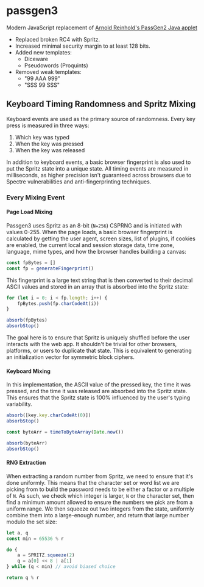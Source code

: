 # passgen3
Modern JavaScript replacement of [Arnold Reinhold's PassGen2 Java applet](https://theworld.com/~reinhold/passgen.html)

- Replaced broken RC4 with Spritz.
- Increased minimal security margin to at least 128 bits.
- Added new templates:
  - Diceware
  - Pseudowords (Proquints)
- Removed weak templates:
  - "99 AAA 999"
  - "SSS 99 SSS"

## Keyboard Timing Randomness and Spritz Mixing
Keyboard events are used as the primary source of randomness. Every key press is measured in three
ways:

1. Which key was typed
2. When the key was pressed
3. When the key was released

In addition to keyboard events, a basic browser fingerprint is also used to put the Spritz state
into a unique state. All timing events are measured in milliseconds, as higher precision isn't
guaranteed across browsers due to Spectre vulnerabilities and anti-fingerprinting techniques.

### Every Mixing Event
#### Page Load Mixing
Passgen3 uses Spritz as an 8-bit (`N=256`) CSPRNG and is initiated with values 0-255. When the page
loads, a basic browser fingerprint is calculated by getting the user agent, screen sizes, list of
plugins, if cookies are enabled, the current local and session storage data, time zone, language,
mime types, and how the browser handles building a canvas:

```javascript
const fpBytes = []
const fp = generateFingerprint()
```

This fingerprint is a large text string that is then converted to their decimal ASCII values and
stored in an array that is absorbed into the Spritz state:

```javascript
for (let i = 0; i < fp.length; i++) {
    fpBytes.push(fp.charCodeAt(i))
}

absorb(fpBytes)
absorbStop()
```

The goal here is to ensure that Spritz is uniquely shuffled before the user interacts with the web
app. It shouldn't be trivial for other browsers, platforms, or users to duplicate that state. This
is equivalent to generating an initialization vector for symmetric block ciphers.

#### Keyboard Mixing
In this implementation, the ASCII value of the pressed key, the time it was pressed, and the time it
was released are absorbed into the Spritz state. This ensures that the Spritz state is 100%
influenced by the user's typing variability.

```javascript
absorb([key.key.charCodeAt(0)])
absorbStop()

const byteArr = timeToByteArray(Date.now())

absorb(byteArr)
absorbStop()
```

#### RNG Extraction
When extracting a random number from Spritz, we need to ensure that it's done uniformly. This means
that the character set or word list we are picking from to build the password needs to be either a
factor or a multiple of `N`. As such, we check which integer is larger, `N` or the character set,
then find a minimum amount allowed to ensure the numbers we pick are from a uniform range. We then
squeeze out two integers from the state, uniformly combine them into a large-enough number, and
return that large number modulo the set size:

```javascript
let a, q
const min = 65536 % r

do {
    a = SPRITZ.squeeze(2)
    q = a[0] << 8 | a[1]
} while (q < min) // avoid biased choice

return q % r
```
